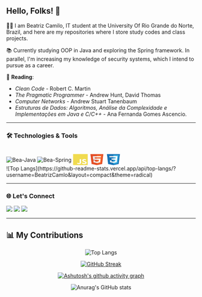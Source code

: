 ## Hello, Folks! 👋

👧🏽 I am Beatriz Camilo, IT student at the University Of Rio Grande do Norte, Brazil, and here are my repositories where I store study codes and class projects.

📚 Currently studying OOP in Java and exploring the Spring framework. In parallel, I'm increasing my knowledge of security systems, which I intend to pursue as a career.

📖 **Reading**: 
- *Clean Code* - Robert C. Martin
- *The Pragmatic Programmer* - Andrew Hunt, David Thomas
- *Computer Networks* - Andrew Stuart Tanenbaum
- *Estruturas de Dados: Algoritmos, Análise da Complexidade e Implementações em Java e C/C++* - Ana Fernanda Gomes Ascencio.

---

### 🛠️ Technologies & Tools
<div style="display: inline_block"><br>
  <img align="center" alt="Bea-Java" height="30" width="40" src="https://img.shields.io/badge/Java-ED8B00?style=for-the-badge&logo=openjdk&logoColor=white">
  <img align="center" alt="Bea-Spring" height="30" width="40" src="https://img.shields.io/badge/Spring-6DB33F?style=for-the-badge&logo=spring&logoColor=white">
  <img align="center" alt="Bea-Js" height="30" width="40" src="https://raw.githubusercontent.com/devicons/devicon/master/icons/javascript/javascript-plain.svg">
  <img align="center" alt="Bea-HTML" height="30" width="40" src="https://raw.githubusercontent.com/devicons/devicon/master/icons/html5/html5-original.svg">
  <img align="center" alt="Bea-CSS" height="30" width="40" src="https://raw.githubusercontent.com/devicons/devicon/master/icons/css3/css3-original.svg">
</div>
 ![Top Langs](https://github-readme-stats.vercel.app/api/top-langs/?username=BeatrizCamlo&layout=compact&theme=radical)

---

### 🌐 Let's Connect
<div> 
  <a href="https://instagram.com/beatriz.cmlo" target="_blank"><img src="https://img.shields.io/badge/-Instagram-%23E4405F?style=for-the-badge&logo=instagram&logoColor=white" target="_blank"></a>
  <a href = "mailto:abeatrizcamilo@gmail.com"><img src="https://img.shields.io/badge/-Gmail-%23333?style=for-the-badge&logo=gmail&logoColor=white" target="_blank"></a>
  <a href="https://www.linkedin.com/in/beatriz-camilo-b0683b253/" target="_blank"><img src="https://img.shields.io/badge/-LinkedIn-%230077B5?style=for-the-badge&logo=linkedin&logoColor=white" target="_blank"></a> 
</div>

---

## 📊 My Contributions

<div align="center">
  
  ![Top Langs](https://github-readme-stats.vercel.app/api/top-langs/?username=BeatrizCamlo&layout=compact&theme=radical)

  [![GitHub Streak](https://streak-stats.demolab.com?user=BeatrizCamlo&theme=tokyo-night&hide_border=true)](https://git.io/streak-stats)

  [![Ashutosh's github activity graph](https://github-readme-activity-graph.vercel.app/graph?username=BeatrizCamlo&theme=tokyo-night)](https://github.com/ashutosh00710/github-readme-activity-graph)

  ![Anurag's GitHub stats](https://github-readme-stats.vercel.app/api?username=BeatrizCamlo&theme=midnight-purple&show_icons=true)

</div>
